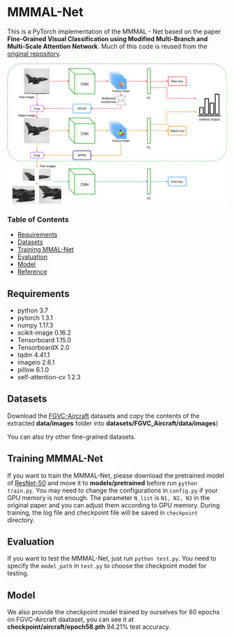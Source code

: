# MMMAL-Net

This is a PyTorch implementation of the MMMAL - Net based on the paper **Fine-Grained Visual Classification using Modified Multi-Branch
and Multi-Scale Attention Network**. Much of this code is reused from the [original repository]( https://github.com/ZF4444/MMAL-Net).

![avatar](./MMMAL-NET.png)

### Table of Contents
- <a href='#requirements'>Requirements</a>
- <a href='#datasets'>Datasets</a>
- <a href='#training L-Net'>Training MMAL-Net</a>
- <a href='#evaluation'>Evaluation</a>
- <a href='#model'>Model</a>
- <a href='#reference'>Reference</a>


## Requirements
- python 3.7
- pytorch 1.3.1
- numpy 1.17.3
- scikit-image 0.16.2
- Tensorboard 1.15.0 
- TensorboardX 2.0
- tqdm 4.41.1
- imageio 2.6.1
- pillow 6.1.0
- self-attention-cv 1.2.3

## Datasets

Download the [FGVC-Aircraft](http://www.robots.ox.ac.uk/~vgg/data/fgvc-aircraft/archives/fgvc-aircraft-2013b.tar.gz) datasets and copy the contents of the extracted **data/images** folder into **datasets/FGVC_Aircraft/data/images**)

You can also try other fine-grained datasets. 

## Training MMMAL-Net
If you want to train the MMMAL-Net, please download the pretrained model of [ResNet-50](https://drive.google.com/open?id=1raU0m3zA52dh5ayQc3kB-7Ddusa0lOT-) and move it to **models/pretrained** before run ``python train.py``. You may need to change the configurations in ``config.py`` if your GPU memory is not enough. The parameter ``N_list`` is ``N1, N2, N3`` in the original paper and you can adjust them according to GPU memory. During training, the log file and checkpoint file will be saved in ``checkpoint`` directory. 

## Evaluation
If you want to test the MMMAL-Net, just run ``python test.py``. You need to specify the ``model_path`` in ``test.py`` to choose the checkpoint model for testing.

## Model
We also provide the checkpoint model trained by ourselves for 60 epochs on FGVC-Aircraft daataset, you can see it at **checkpoint/aircraft/epoch58.pth** 94.21% test accuracy.
